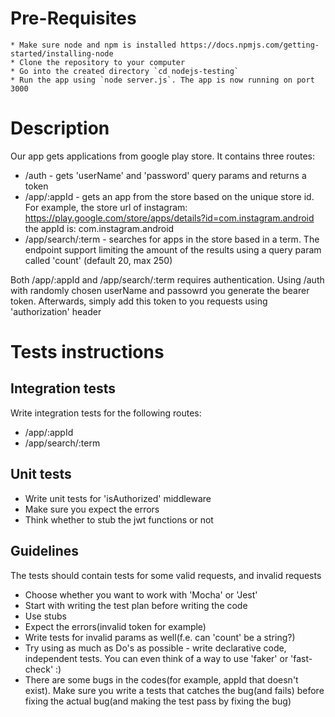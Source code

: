 # Pre-Requisites
    * Make sure node and npm is installed https://docs.npmjs.com/getting-started/installing-node
    * Clone the repository to your computer
    * Go into the created directory `cd nodejs-testing`
    * Run the app using `node server.js`. The app is now running on port 3000
    
# Description
Our app gets applications from google play store.
It contains three routes:
* /auth - gets 'userName' and 'password' query params and returns a token
* /app/:appId - gets an app from the store based on the unique store id.
For example, the store url of instagram:
https://play.google.com/store/apps/details?id=com.instagram.android
the appId is: com.instagram.android
* /app/search/:term - searches for apps in the store based in a term.
The endpoint support limiting the amount of the results using a query param called 'count' (default 20, max 250)

Both /app/:appId and /app/search/:term requires authentication. 
Using /auth with randomly chosen userName and passowrd you generate the bearer token.
Afterwards, simply add this token to you requests using 'authorization' header

# Tests instructions
## Integration tests
Write integration tests for the following routes:
* /app/:appId
* /app/search/:term

## Unit tests
* Write unit tests for 'isAuthorized' middleware
* Make sure you expect the errors
* Think whether to stub the jwt functions or not

## Guidelines
The tests should contain tests for some valid requests, and invalid requests
* Choose whether you want to work with 'Mocha' or 'Jest'
* Start with writing the test plan before writing the code 
* Use stubs
* Expect the errors(invalid token for example)
* Write tests for invalid params as well(f.e. can 'count' be a string?)
* Try using as much as Do's as possible - write declarative code, independent tests. 
You can even think of a way to use 'faker' or 'fast-check' :)
* There are some bugs in the codes(for example, appId that doesn't exist). 
Make sure you write a tests that catches the bug(and fails) before fixing the actual bug(and making the test pass by fixing the bug)
